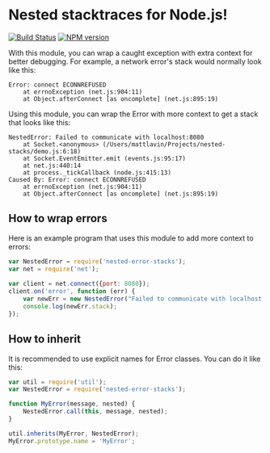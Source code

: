 Nested stacktraces for Node.js!
===============================

[![Build Status](https://github.com/mdlavin/nested-error-stacks/actions/workflows/test.yaml/badge.svg)](https://github.com/mdlavin/nested-error-stacks/actions?query=branch%3Amaster)
[![NPM version](https://badge.fury.io/js/nested-error-stacks.svg)](http://badge.fury.io/js/nested-error-stacks)

With this module, you can wrap a caught exception with extra context
for better debugging.  For example, a network error's stack would normally look
like this:

    Error: connect ECONNREFUSED
        at errnoException (net.js:904:11)
        at Object.afterConnect [as oncomplete] (net.js:895:19)

Using this module, you can wrap the Error with more context to get a stack
that looks like this:

    NestedError: Failed to communicate with localhost:8080
        at Socket.<anonymous> (/Users/mattlavin/Projects/nested-stacks/demo.js:6:18)
        at Socket.EventEmitter.emit (events.js:95:17)
        at net.js:440:14
        at process._tickCallback (node.js:415:13)
    Caused By: Error: connect ECONNREFUSED
        at errnoException (net.js:904:11)
        at Object.afterConnect [as oncomplete] (net.js:895:19)

How to wrap errors
------------------

Here is an example program that uses this module to add more context to errors:

```js
var NestedError = require('nested-error-stacks');
var net = require('net');
    
var client = net.connect({port: 8080});
client.on('error', function (err) {
    var newErr = new NestedError("Failed to communicate with localhost:8080", err);
    console.log(newErr.stack);
});
```

How to inherit
--------------

It is recommended to use explicit names for Error classes. You can do it
like this:

```js
var util = require('util');
var NestedError = require('nested-error-stacks');

function MyError(message, nested) {
    NestedError.call(this, message, nested);
}

util.inherits(MyError, NestedError);
MyError.prototype.name = 'MyError';
```
